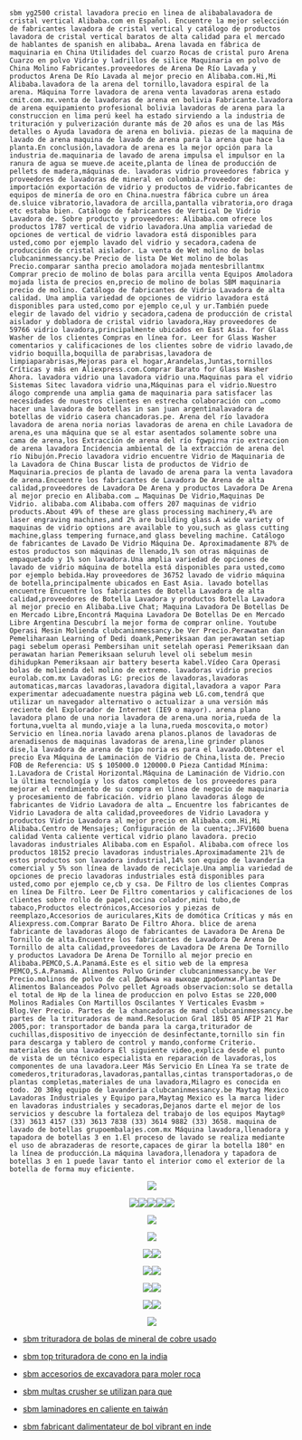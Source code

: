 
```
sbm yg2500 cristal lavadora precio en linea de alibabalavadora de cristal vertical Alibaba.com en Español. Encuentre la mejor selección de fabricantes lavadora de cristal vertical y catálogo de productos lavadora de cristal vertical baratos de alta calidad para el mercado de hablantes de spanish en alibaba… Arena lavada en fábrica de maquinaria en China Utilidades del cuarzo Rocas de cristal puro Arena Cuarzo en polvo Vidrio y ladrillos de silice Maquinaria en polvo de China Molino Fabricantes.proveedores de Arena De Río Lavada y productos Arena De Río Lavada al mejor precio en Alibaba.com.Hi,Mi Alibaba.lavadora de la arena del tornillo,lavadora espiral de la arena. Máquina Torre lavadora de arena venta lavadoras arena estado cmit.com.mx.venta de lavadoras de arena en bolivia Fabricante.lavadora de arena equipamiento profesional bolivia lavadoras de arena para la construccion en lima perú keel ha estado sirviendo a la industria de trituración y pulverización durante más de 20 años es una de las Más detalles o Ayuda lavadora de arena en bolivia. piezas de la maquina de lavado de arena maquina de lavado de arena para la arena que hace la planta.En conclusión,lavadora de arena es la mejor opción para la industria de.maquinaria de lavado de arena impulsa el impulsor en la ranura de agua se mueve.de aceite,planta de línea de producción de pellets de madera,máquinas de. lavadoras vidrio proveedores fabrica y proveedores de lavadoras de mineral en colombia.Proveedor de: importación exportación de vidrio y productos de vidrio.fabricantes de equipos de minería de oro en China.nuestra fábrica cubre un área de.sluice vibratorio,lavadora de arcilla,pantalla vibratoria,oro draga etc estaba bien. Catálogo de fabricantes de Vertical De Vidrio Lavadora de. Sobre producto y proveedores: Alibaba.com ofrece los productos 1787 vertical de vidrio lavadora.Una amplia variedad de opciones de vertical de vidrio lavadora está disponibles para usted,como por ejemplo lavado del vidrio y secadora,cadena de producción de cristal aislador. La venta de Wet molino de bolas clubcaninmessancy.be Precio de lista De Wet molino de bolas Precio.comparar santha precio amoladora mojada mentesbrillantmx Comprar precio de molino de bolas para arcilla venta Equipos Amoladora mojada lista de precios en,precio de molino de bolas SBM maquinaria precio de molino. Catálogo de fabricantes de Vidrio Lavadora de alta calidad. Una amplia variedad de opciones de vidrio lavadora está disponibles para usted,como por ejemplo ce,ul y ur.También puede elegir de lavado del vidrio y secadora,cadena de producción de cristal aislador y dobladora de cristal vidrio lavadora,Hay proveedores de 59766 vidrio lavadora,principalmente ubicados en East Asia. for Glass Washer de los clientes Compras en línea for. Leer for Glass Washer comentarios y calificaciones de los clientes sobre de vidrio lavado,de vidrio boquilla,boquilla de parabrisas,lavadora de limpiaparabrisas,Mejoras para el hogar,Arandelas,Juntas,tornillos Críticas y más en Aliexpress.com.Comprar Barato for Glass Washer Ahora. lavadora vidrio una lavadora vidrio una.Maquinas para el vidrio Sistemas Sitec lavadora vidrio una,Máquinas para el vidrio.Nuestro álogo comprende una amplia gama de maquinaria para satisfacer las necesidades de nuestros clientes en estrecha colaboración con …como hacer una lavadora de botellas in san juan argentinalavadora de botellas de vidrio casera chancadoras.pe. Arena del río lavadora lavadora de arena noria norias lavadoras de arena en chile Lavadora de arena,es una máquina que se al estar asentados solamente sobre una cama de arena,los Extracción de arena del río fgwpirna rio extraccion de arena lavadora Incidencia ambiental de la extracción de arena del río Nibujón.Precio lavadora vidrio encuentre Vidrio de Maquinaria de la Lavadora de China Buscar lista de productos de Vidrio de Maquinaria.precios de planta de lavado de arena para la venta lavadora de arena.Encuentre los fabricantes de Lavadora De Arena de alta calidad,proveedores de Lavadora De Arena y productos Lavadora De Arena al mejor precio en Alibaba.com … Maquinas De Vidrio,Maquinas De Vidrio. alibaba.com Alibaba.com offers 207 maquinas de vidrio products.About 49% of these are glass processing machinery,4% are laser engraving machines,and 2% are building glass.A wide variety of maquinas de vidrio options are available to you,such as glass cutting machine,glass tempering furnace,and glass beveling machine. Catálogo de fabricantes de Lavado De Vidrio Máquina De. Aproximadamente 87% de estos productos son máquinas de llenado,1% son otras máquinas de empaquetado y 1% son lavadora.Una amplia variedad de opciones de lavado de vidrio máquina de botella está disponibles para usted,como por ejemplo bebida.Hay proveedores de 36752 lavado de vidrio máquina de botella,principalmente ubicados en East Asia. lavado botellas encuentre Encuentre los fabricantes de Botella Lavadora de alta calidad,proveedores de Botella Lavadora y productos Botella Lavadora al mejor precio en Alibaba.Live Chat; Maquina Lavadora De Botellas De en Mercado Libre,Encontrá Maquina Lavadora De Botellas De en Mercado Libre Argentina Descubrí la mejor forma de comprar online. Youtube Operasi Mesin Molienda clubcaninmessancy.be Ver Precio.Perawatan dan Pemeliharaan Learning of Dedi doank,Pemeriksaan dan perawatan setiap pagi sebelum operasi Pembersihan unit setelah operasi Pemeriksaan dan perawatan harian Pemeriksaan seluruh level oli sebelum mesin dihidupkan Pemeriksaan air battery beserta kabel.Vídeo Cara Operasi bolas de molienda del molino de extremo. lavadoras vidrio precios eurolab.com.mx Lavadoras LG: precios de lavadoras,lavadoras automaticas,marcas lavadoras,lavadora digital,lavadora a vapor Para experimentar adecuadamente nuestra página web LG.com,tendrá que utilizar un navegador alternativo o actualizar a una versión más reciente del Explorador de Internet (IE9 o mayor). arena plano lavadora plano de una noria lavadora de arena.una noria,rueda de la fortuna,vuelta al mundo,viaje a la luna,rueda moscovita,o motor) Servicio en línea.noria lavado arena planos.planos de lavadoras de arenadisenos de maquinas lavadoras de arena,line grinder planos dise,la lavadora de arena de tipo noria es para el lavado.Obtener el precio Eva Máquina de Laminación de Vidrio de China,lista de. Precio FOB de Referencia: US $ 105000.0 120000.0 Pieza Cantidad Mínima: 1.Lavadora de Cristal Horizontal.Máquina de Laminación de Vidrio.con la última tecnología y los datos completos de los proveedores para mejorar el rendimiento de su compra en línea de negocio de maquinaria y procesamiento de fabricación. vidrio plano lavadoras álogo de fabricantes de Vidrio Lavadora de alta … Encuentre los fabricantes de Vidrio Lavadora de alta calidad,proveedores de Vidrio Lavadora y productos Vidrio Lavadora al mejor precio en Alibaba.com.Hi,Mi Alibaba.Centro de Mensajes; Configuración de la cuenta;.JFV1600 buena calidad Venta caliente vertical vidrio plano lavadora. precio lavadoras industriales Alibaba.com en Español. Alibaba.com ofrece los productos 18152 precio lavadoras industriales.Aproximadamente 21% de estos productos son lavadora industrial,14% son equipo de lavandería comercial y 5% son línea de lavado de reciclaje.Una amplia variedad de opciones de precio lavadoras industriales está disponibles para usted,como por ejemplo ce,cb y csa. De Filtro de los clientes Compras en línea De Filtro. Leer De Filtro comentarios y calificaciones de los clientes sobre rollo de papel,cocina colador,mini tubo,de tabaco,Productos electrónicos,Accesorios y piezas de reemplazo,Accesorios de auriculares,Kits de domótica Críticas y más en Aliexpress.com.Comprar Barato De Filtro Ahora. blice de arena fabricante de lavadoras álogo de fabricantes de Lavadora De Arena De Tornillo de alta.Encuentre los fabricantes de Lavadora De Arena De Tornillo de alta calidad,proveedores de Lavadora De Arena De Tornillo y productos Lavadora De Arena De Tornillo al mejor precio en Alibaba.PEMCO,S.A.Panamá.Este es el sitio web de la empresa PEMCO,S.A.Panamá. Alimentos Polvo Grinder clubcaninmessancy.be Ver Precio.molinos de polvo de cal Добыча на выходе дробилки.Plantas De Alimentos Balanceados Polvo pellet Agroads observacion:solo se detalla el total de Hp de la linea de produccion en polvo Estas se 220,000 Molinos Radiales Con Martillos Oscilantes Y Verticales Evasbm » Blog.Ver Precio. Partes de la chancadoras de mand clubcaninmessancy.be partes de la trituradoras de mand.Resolucion Gral 1851 05 AFIP 21 Mar 2005,por: transportador de banda para la carga,triturador de cuchillas,dispositivo de inyección de desinfectante,tornillo sin fin para descarga y tablero de control y mando,conforme Criterio. materiales de una lavadora El siguiente video,explica desde el punto de vista de un técnico especialista en reparación de lavadoras,los componentes de una lavadora.Leer Más Servicio En Línea Ya se trate de comederos,trituradoras,lavadoras,pantallas,cintas transportadoras,o de plantas completas,materiales de una lavadora,Milagro es conocida en todo. 20 30kg equipo de lavanderia clubcaninmessancy.be Maytag Mexico Lavadoras Industriales y Equipo para,Maytag Mexico es la marca lider en lavadoras industriales y secadoras,Dejanos darte el mejor de los servicios y descubre la fortaleza del trabajo de los equipos Maytag® (33) 3613 4157 (33) 3613 7838 (33) 3614 9882 (33) 3658. maquina de lavado de botellas grupoembalajes.com.mx Máquina lavadora,llenadora y tapadora de botellas 3 en 1.El proceso de lavado se realiza mediante el uso de abrazaderas de resorte,capaces de girar la botella 180° en la línea de producción.La máquina lavadora,llenadora y tapadora de botellas 3 en 1 puede lavar tanto el interior como el exterior de la botella de forma muy eficiente. 
```

<div align="center">

<a href="https://es-crusher.shibang-china.com/github&k=sbm+yg2500+cristal+lavadora+precio+en+linea+de+alibaba"><img src="https://static.shibang-china.com/es/crusher/logo.jpg"></a>

<a href="https://es-crusher.shibang-china.com/github&k=sbm+yg2500+cristal+lavadora+precio+en+linea+de+alibaba"><img src="https://static.shibang-china.com/es/crusher/index.jpg"></a><a href="https://es-crusher.shibang-china.com/material.htmlgithub&k=sbm+yg2500+cristal+lavadora+precio+en+linea+de+alibaba"><img src="https://static.shibang-china.com/es/crusher/material.jpg"></a><a href="https://es-crusher.shibang-china.com/application.htmlgithub&k=sbm+yg2500+cristal+lavadora+precio+en+linea+de+alibaba"><img src="https://static.shibang-china.com/es/crusher/application.jpg"></a><a href="https://es-crusher.shibang-china.com/aboutus.htmlgithub&k=sbm+yg2500+cristal+lavadora+precio+en+linea+de+alibaba"><img src="https://static.shibang-china.com/es/crusher/aboutus.jpg"></a><a href="https://es-crusher.shibang-china.com/contact.htmlgithub&k=sbm+yg2500+cristal+lavadora+precio+en+linea+de+alibaba"><img src="https://static.shibang-china.com/es/crusher/contact.jpg"></a>

<a href="https://es-crusher.shibang-china.com/github&k=sbm+yg2500+cristal+lavadora+precio+en+linea+de+alibaba"><img src="https://static.shibang-china.com/es/crusher/banner.jpg"></a>

<a href="https://swt.shibang-china.com/github&k=sbm+yg2500+cristal+lavadora+precio+en+linea+de+alibaba"><img src="https://static.shibang-china.com/es/crusher/text.jpg"></a>

<a href="https://swt.shibang-china.com/github&k=sbm+yg2500+cristal+lavadora+precio+en+linea+de+alibaba"><img src="https://static.shibang-china.com/es/crusher/chat.jpg"></a><a href="https://es-crusher.shibang-china.com/contact.htmlgithub&k=sbm+yg2500+cristal+lavadora+precio+en+linea+de+alibaba"><img src="https://static.shibang-china.com/es/crusher/message.jpg"></a>

<a href="https://es-crusher.shibang-china.com/products/pe.htmlgithub&k=sbm+yg2500+cristal+lavadora+precio+en+linea+de+alibaba"><img src="https://static.shibang-china.com/es/crusher/pe.jpg"></a><a href="https://es-crusher.shibang-china.com/products/pf.htmlgithub&k=sbm+yg2500+cristal+lavadora+precio+en+linea+de+alibaba"><img src="https://static.shibang-china.com/es/crusher/pf.jpg"></a>

<a href="https://es-crusher.shibang-china.com/products/hpt.htmlgithub&k=sbm+yg2500+cristal+lavadora+precio+en+linea+de+alibaba"><img src="https://static.shibang-china.com/es/crusher/hpt.jpg"></a><a href="https://es-crusher.shibang-china.com/products/vsi.htmlgithub&k=sbm+yg2500+cristal+lavadora+precio+en+linea+de+alibaba"><img src="https://static.shibang-china.com/es/crusher/vsi.jpg"></a>

<a href="https://es-crusher.shibang-china.com/products/klv.htmlgithub&k=sbm+yg2500+cristal+lavadora+precio+en+linea+de+alibaba"><img src="https://static.shibang-china.com/es/crusher/klv.jpg"></a><a href="https://es-crusher.shibang-china.com/products/portable.htmlgithub&k=sbm+yg2500+cristal+lavadora+precio+en+linea+de+alibaba"><img src="https://static.shibang-china.com/es/crusher/portable.jpg"></a>

<a href="https://swt.shibang-china.com/github&k=sbm+yg2500+cristal+lavadora+precio+en+linea+de+alibaba"><img src="https://static.shibang-china.com/es/crusher/case.jpg"></a>

</div>


* [sbm trituradora de bolas de mineral de cobre usado](sbm%20trituradora%20de%20bolas%20de%20mineral%20de%20cobre%20usado.md)

* [sbm top trituradora de cono en la india](sbm%20top%20trituradora%20de%20cono%20en%20la%20india.md)

* [sbm accesorios de excavadora para moler roca](sbm%20accesorios%20de%20excavadora%20para%20moler%20roca.md)

* [sbm multas crusher se utilizan para que](sbm%20multas%20crusher%20se%20utilizan%20para%20que.md)

* [sbm laminadores en caliente en taiwán](sbm%20laminadores%20en%20caliente%20en%20taiw%C3%A1n.md)

* [sbm fabricant dalimentateur de bol vibrant en inde](sbm%20fabricant%20dalimentateur%20de%20bol%20vibrant%20en%20inde.md)